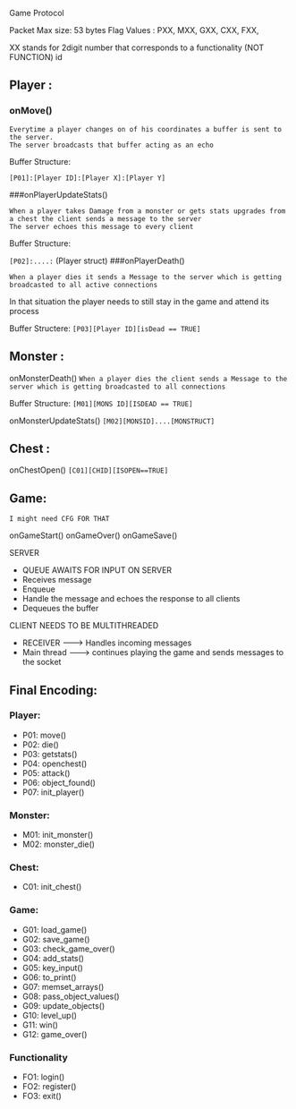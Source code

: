
Game Protocol

Packet Max size: 53 bytes
Flag Values : PXX, MXX, GXX, CXX, FXX, 

XX stands for 2digit number that corresponds to a functionality (NOT FUNCTION) id

## Player :

### onMove()
```
Everytime a player changes on of his coordinates a buffer is sent to the server. 
The server broadcasts that buffer acting as an echo
```
Buffer Structure:

``[P01]:[Player ID]:[Player X]:[Player Y]``

###onPlayerUpdateStats()

```
When a player takes Damage from a monster or gets stats upgrades from a chest the client sends a message to the server
The server echoes this message to every client
```

Buffer Structure:

``[P02]:....:`` (Player struct)
###onPlayerDeath()

``When a player dies it sends a Message to the server which is getting broadcasted to all active connections``

In that situation the player needs to still stay in the game and attend its process

Buffer Structere:
``[P03][Player ID][isDead == TRUE]``


## Monster :

onMonsterDeath()
``When a player dies the client sends a Message to the server which is getting broadcasted to all connections``

Buffer Structure:
``[M01][MONS ID][ISDEAD == TRUE]``

onMonsterUpdateStats()
``[M02][MONSID]....[MONSTRUCT]``
## Chest :

onChestOpen()
``[C01][CHID][ISOPEN==TRUE]``
## Game:
```
I might need CFG FOR THAT
```
onGameStart()
onGameOver()
onGameSave()

SERVER
- QUEUE AWAITS FOR INPUT ON SERVER
- Receives message
- Enqueue
- Handle the message and echoes the response to all clients
- Dequeues the buffer

CLIENT NEEDS TO BE MULTITHREADED
- RECEIVER ---> Handles incoming messages
- Main thread ---> continues playing the game and sends messages to the socket


## Final Encoding:
### Player:
- P01: move()
- P02: die()
- P03: getstats()
- P04: openchest()
- P05: attack()
- P06: object_found()
- P07: init_player()

### Monster:
- M01: init_monster()
- M02: monster_die()

### Chest:
- C01: init_chest()

### Game:
- G01: load_game()
- G02: save_game()
- G03: check_game_over()
- G04: add_stats()
- G05: key_input()
- G06: to_print()
- G07: memset_arrays()
- G08: pass_object_values()
- G09: update_objects()
- G10: level_up()
- G11: win()
- G12: game_over()

### Functionality
- FO1: login()
- FO2: register()
- FO3: exit()
